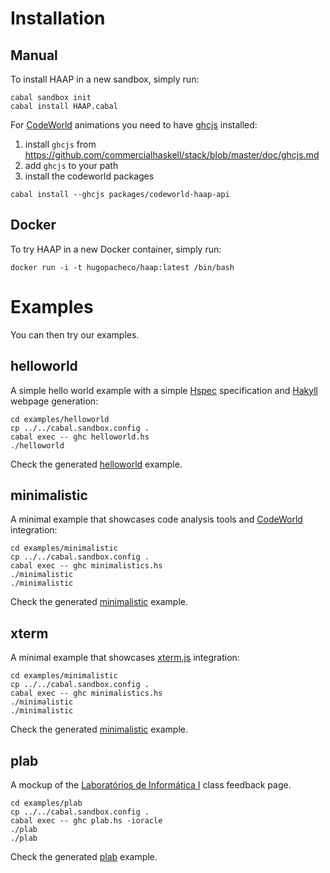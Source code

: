 
# Installation

## Manual

To install HAAP in a new sandbox, simply run:
```
cabal sandbox init
cabal install HAAP.cabal
```

For [CodeWorld](https://github.com/google/codeworld) animations you need to have [ghcjs](https://github.com/ghcjs/ghcjs) installed:
1. install `ghcjs` from https://github.com/commercialhaskell/stack/blob/master/doc/ghcjs.md
2. add `ghcjs` to your path
3. install the codeworld packages
```
cabal install --ghcjs packages/codeworld-haap-api
```

## Docker

To try HAAP in a new Docker container, simply run:
```
docker run -i -t hugopacheco/haap:latest /bin/bash
```

# Examples

You can then try our examples.

## helloworld

A simple hello world example with a simple [Hspec](https://hspec.github.io/) specification and [Hakyll](https://jaspervdj.be/hakyll/) webpage generation:

```
cd examples/helloworld
cp ../../cabal.sandbox.config .
cabal exec -- ghc helloworld.hs
./helloworld
```

Check the generated [helloworld](https://hpacheco.github.io/HAAP/examples/helloworld/site/index.html) example.

## minimalistic

A minimal example that showcases code analysis tools and [CodeWorld](https://github.com/google/codeworld) integration:

```
cd examples/minimalistic
cp ../../cabal.sandbox.config .
cabal exec -- ghc minimalistics.hs
./minimalistic
./minimalistic
```

Check the generated [minimalistic](https://hpacheco.github.io/HAAP/examples/minimalistic/site/index.html) example.

## xterm

A minimal example that showcases [xterm.js](https://xtermjs.org/) integration:

```
cd examples/minimalistic
cp ../../cabal.sandbox.config .
cabal exec -- ghc minimalistics.hs
./minimalistic
./minimalistic
```

Check the generated [minimalistic](https://hpacheco.github.io/HAAP/examples/minimalistic/site/index.html) example.

## plab

A mockup of the [Laboratórios de Informática I](https://haslab.github.io/Teaching/LI1/) class feedback page.

```
cd examples/plab
cp ../../cabal.sandbox.config .
cabal exec -- ghc plab.hs -ioracle
./plab
./plab
```

Check the generated [plab](https://hpacheco.github.io/HAAP/examples/plab/site/index.html) example.





